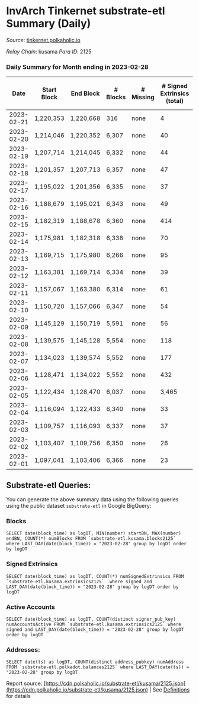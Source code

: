 # InvArch Tinkernet substrate-etl Summary (Daily)

_Source_: [tinkernet.polkaholic.io](https://tinkernet.polkaholic.io)

*Relay Chain*: kusama
*Para ID*: 2125



### Daily Summary for Month ending in 2023-02-28


| Date | Start Block | End Block | # Blocks | # Missing | # Signed Extrinsics (total) | # Active Accounts | # Addresses with Balances | # Events | # Transfers | # XCM Transfers In | # XCM Transfers Out |
| ---- | ----------- | --------- | -------- | --------- | --------------------------- | ----------------- | ------------------------- | -------- | ----------- | ------------------ | ------------------- |
| 2023-02-21 | 1,220,353 | 1,220,668 | 316 | none  | 4 | 2 |  | 751 | 89  |   |   |
| 2023-02-20 | 1,214,046 | 1,220,352 | 6,307 | none  | 40 | 38 |  | 13,742 | 854  |   |   |
| 2023-02-19 | 1,207,714 | 1,214,045 | 6,332 | none  | 44 | 18 | 7,746 | 13,928 | 935  |   |   |
| 2023-02-18 | 1,201,357 | 1,207,713 | 6,357 | none  | 47 |  | 7,746 | 14,024 | 956  |   | 24  |
| 2023-02-17 | 1,195,022 | 1,201,356 | 6,335 | none  | 37 | 25 | 7,746 | 13,894 | 943  |   | 17  |
| 2023-02-16 | 1,188,679 | 1,195,021 | 6,343 | none  | 49 | 34 | 7,745 | 14,163 | 1,115  | 1  | 20  |
| 2023-02-15 | 1,182,319 | 1,188,678 | 6,360 | none  | 414 | 159 | 7,743 | 17,133 | 1,723  | 4  | 20  |
| 2023-02-14 | 1,175,981 | 1,182,318 | 6,338 | none  | 70 | 38 | 7,754 | 14,613 | 1,411  | 1  | 30  |
| 2023-02-13 | 1,169,715 | 1,175,980 | 6,266 | none  | 95 | 80 | 7,754 | 14,684 | 1,472  | 2  | 33  |
| 2023-02-12 | 1,163,381 | 1,169,714 | 6,334 | none  | 39 | 28 | 7,753 | 13,956 | 970  | 9  | 18  |
| 2023-02-11 | 1,157,067 | 1,163,380 | 6,314 | none  | 61 | 43 | 7,753 | 14,214 | 1,133  | 2  | 29  |
| 2023-02-10 | 1,150,720 | 1,157,066 | 6,347 | none  | 54 | 35 | 7,754 | 14,231 | 1,114  | 2  | 26  |
| 2023-02-09 | 1,145,129 | 1,150,719 | 5,591 | none  | 56 | 45 | 7,742 | 12,900 | 1,281  | 3  | 37  |
| 2023-02-08 | 1,139,575 | 1,145,128 | 5,554 | none  | 118 | 79 | 7,741 | 13,746 | 1,717  | 11  | 79  |
| 2023-02-07 | 1,134,023 | 1,139,574 | 5,552 | none  | 177 | 135 | 7,741 | 15,021 | 2,598  | 11  | 97  |
| 2023-02-06 | 1,128,471 | 1,134,022 | 5,552 | none  | 432 | 321 | 7,741 | 18,751 | 4,393  | 23  | 238  |
| 2023-02-05 | 1,122,434 | 1,128,470 | 6,037 | none  | 3,465 | 2,754 | 7,803 | 45,157 | 8,187  | 46  | 1,753  |
| 2023-02-04 | 1,116,094 | 1,122,433 | 6,340 | none  | 33 | 17 | 8,055 | 38,697 | 7,022  | 1  | 4  |
| 2023-02-03 | 1,109,757 | 1,116,093 | 6,337 | none  | 37 | 23 | 1,861 | 13,701 | 762  |   | 9  |
| 2023-02-02 | 1,103,407 | 1,109,756 | 6,350 | none  | 26 | 17 | 1,861 | 13,524 | 631  |   | 6  |
| 2023-02-01 | 1,097,041 | 1,103,406 | 6,366 | none  | 23 | 15 | 1,861 | 13,364 | 460  | 1  | 4  |

## Substrate-etl Queries:
You can generate the above summary data using the following queries using the public dataset `substrate-etl` in Google BigQuery:


### Blocks
```
SELECT date(block_time) as logDT, MIN(number) startBN, MAX(number) endBN, COUNT(*) numBlocks FROM `substrate-etl.kusama.blocks2125`  where LAST_DAY(date(block_time)) = "2023-02-28" group by logDT order by logDT
```


### Signed Extrinsics
```
SELECT date(block_time) as logDT, COUNT(*) numSignedExtrinsics FROM `substrate-etl.kusama.extrinsics2125`  where signed and LAST_DAY(date(block_time)) = "2023-02-28" group by logDT order by logDT
```


### Active Accounts
```
SELECT date(block_time) as logDT, COUNT(distinct signer_pub_key) numAccountsActive FROM `substrate-etl.kusama.extrinsics2125` where signed and LAST_DAY(date(block_time)) = "2023-02-28" group by logDT order by logDT
```


### Addresses:
```
SELECT date(ts) as logDT, COUNT(distinct address_pubkey) numAddress FROM `substrate-etl.polkadot.balances2125` where LAST_DAY(date(ts)) = "2023-02-28" group by logDT
```



Report source: [https://cdn.polkaholic.io/substrate-etl/kusama/2125.json](https://cdn.polkaholic.io/substrate-etl/kusama/2125.json) | See [Definitions](/DEFINITIONS.md) for details
